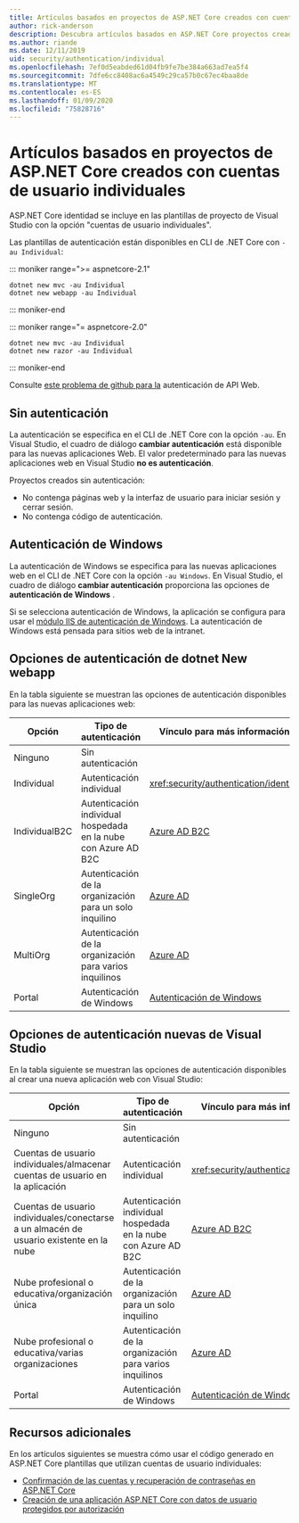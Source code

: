 ```yaml
---
title: Artículos basados en proyectos de ASP.NET Core creados con cuentas de usuario individuales
author: rick-anderson
description: Descubra artículos basados en ASP.NET Core proyectos creados con cuentas de usuario individuales.
ms.author: riande
ms.date: 12/11/2019
uid: security/authentication/individual
ms.openlocfilehash: 7ef0d5eabded61d04fb9fe7be384a663ad7ea5f4
ms.sourcegitcommit: 7dfe6cc8408ac6a4549c29ca57b0c67ec4baa8de
ms.translationtype: MT
ms.contentlocale: es-ES
ms.lasthandoff: 01/09/2020
ms.locfileid: "75828716"
---
```

# <a name="articles-based-on-aspnet-core-projects-created-with-individual-user-accounts"></a>Artículos basados en proyectos de ASP.NET Core creados con cuentas de usuario individuales

ASP.NET Core identidad se incluye en las plantillas de proyecto de Visual Studio con la opción "cuentas de usuario individuales".

Las plantillas de autenticación están disponibles en CLI de .NET Core con `-au Individual`:

::: moniker range=">= aspnetcore-2.1"

```dotnetcli
dotnet new mvc -au Individual
dotnet new webapp -au Individual
```

::: moniker-end

::: moniker range="= aspnetcore-2.0"

```dotnetcli
dotnet new mvc -au Individual
dotnet new razor -au Individual
```

::: moniker-end

Consulte [este problema de github para la](https://github.com/dotnet/AspNetCore/issues/5833) autenticación de API Web.

<a name="no"></a>

## <a name="no-authentication"></a>Sin autenticación

La autenticación se especifica en el CLI de .NET Core con la opción `-au`. En Visual Studio, el cuadro de diálogo **cambiar autenticación** está disponible para las nuevas aplicaciones Web. El valor predeterminado para las nuevas aplicaciones web en Visual Studio **no es autenticación**.

Proyectos creados sin autenticación:

* No contenga páginas web y la interfaz de usuario para iniciar sesión y cerrar sesión.
* No contenga código de autenticación.

<a name="win"></a>

## <a name="windows-authentication"></a>Autenticación de Windows

La autenticación de Windows se especifica para las nuevas aplicaciones web en el CLI de .NET Core con la opción `-au Windows`. En Visual Studio, el cuadro de diálogo **cambiar autenticación** proporciona las opciones de **autenticación de Windows** .

Si se selecciona autenticación de Windows, la aplicación se configura para usar el [módulo IIS de autenticación de Windows](xref:host-and-deploy/iis/modules). La autenticación de Windows está pensada para sitios web de la intranet.

## <a name="dotnet-new-webapp-authentication-options"></a>Opciones de autenticación de dotnet New webapp

En la tabla siguiente se muestran las opciones de autenticación disponibles para las nuevas aplicaciones web:

| Opción | Tipo de autenticación | Vínculo para más información |
 | ----------------- | ------------ | ---------- |
| Ninguno            |  Sin autenticación | | 
| Individual      |  Autenticación individual | <xref:security/authentication/identity>
| IndividualB2C   |  Autenticación individual hospedada en la nube con Azure AD B2C | [Azure AD B2C](/azure/active-directory-b2c/) |
| SingleOrg       |  Autenticación de la organización para un solo inquilino | [Azure AD](/azure/active-directory/develop/quickstart-v2-aspnet-core-webapp) |
| MultiOrg        |  Autenticación de la organización para varios inquilinos | [Azure AD](/azure/active-directory/develop/quickstart-v2-aspnet-core-webapp) |
| Portal         |  Autenticación de Windows | [Autenticación de Windows](xref:security/authentication/windowsauth)

## <a name="visual-studio-new-webapp-authentication-options"></a>Opciones de autenticación nuevas de Visual Studio

En la tabla siguiente se muestran las opciones de autenticación disponibles al crear una nueva aplicación web con Visual Studio:

| Opción | Tipo de autenticación | Vínculo para más información |
 | ----------------- | ------------ | ---------- |
| Ninguno            |  Sin autenticación | | 
| Cuentas de usuario individuales/almacenar cuentas de usuario en la aplicación |  Autenticación individual | <xref:security/authentication/identity> |
| Cuentas de usuario individuales/conectarse a un almacén de usuario existente en la nube |  Autenticación individual hospedada en la nube con Azure AD B2C | [Azure AD B2C](/azure/active-directory-b2c/) |
| Nube profesional o educativa/organización única  |  Autenticación de la organización para un solo inquilino | [Azure AD](/azure/active-directory/develop/quickstart-v2-aspnet-core-webapp) |
| Nube profesional o educativa/varias organizaciones |  Autenticación de la organización para varios inquilinos | [Azure AD](/azure/active-directory/develop/quickstart-v2-aspnet-core-webapp) |
| Portal         |  Autenticación de Windows | [Autenticación de Windows](xref:security/authentication/windowsauth)

## <a name="additional-resources"></a>Recursos adicionales

En los artículos siguientes se muestra cómo usar el código generado en ASP.NET Core plantillas que utilizan cuentas de usuario individuales:

* [Confirmación de las cuentas y recuperación de contraseñas en ASP.NET Core](xref:security/authentication/accconfirm)
* [Creación de una aplicación ASP.NET Core con datos de usuario protegidos por autorización](xref:security/authorization/secure-data)
